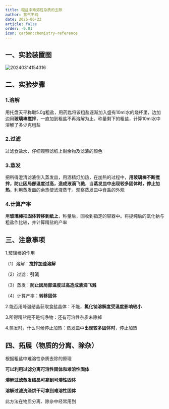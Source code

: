 ```yaml
---
title: 粗盐中难溶性杂质的去除
author: 氢气不纯
date: 2025-06-22
article: false
order: -0.81
icon: carbon:chemistry-reference
---
```


## 一、实验装置图

![20240314154316](https://img.edaychem.cn/img/20240314154316.jpg)​

## 二、实验步骤

### 1.溶解	

用托盘天平称取5.0g粗盐，用药匙将该粗盐逐渐加入盛有10ml水的烧杯里，边加边用**玻璃棒搅拌**，一直加到粗盐不再溶解为止。称量剩下的粗盐，计算10ml水中溶解了多少克粗盐

### 2.过滤

过滤食盐水，仔细观察滤纸上剩余物及滤液的颜色

### 3.蒸发

把所得澄清滤液倒入蒸发皿，用酒精灯加热，在加热的过程中，**用玻璃棒不断搅拌，防止因局部温度过高，造成液滴飞溅**，当**蒸发皿中出现较多固体时，停止加热**。利用蒸发皿的余热使滤液蒸干。观察蒸发皿中食盐的外观

### 4.计算产率

用**玻璃棒把固体转移到纸上**，称量后，回收到指定的容器中。将提纯后的氯化钠与粗盐作比较，并计算精盐的产率

## 三、注意事项

1.玻璃棒的作用	

（1）溶解：**搅拌加速溶解**

（2）过滤：**引流**

（3）蒸发：**防止因局部温度过高造成液滴飞溅**

（4）计算产率：**转移固体**

2.能否用降温结晶获取食盐晶体：不能，**氯化钠溶解度受温度影响较小**

3.所得精盐是不是纯净物：还有可溶性杂质未除掉

4.蒸发时，什么时候停止加热：蒸发皿中**出现较多固体时**，停止加热

## 四、拓展（物质的分离、除杂）	

根据粗盐中难溶性杂质去除的原理

**可以利用过滤分离可溶性固体和难溶性固体**

**溶解过滤蒸发结晶可拿到可溶性固体**

**溶解过滤洗涤烘干可拿到难溶性固体**

此方法在物质分离、除杂中经常用到
